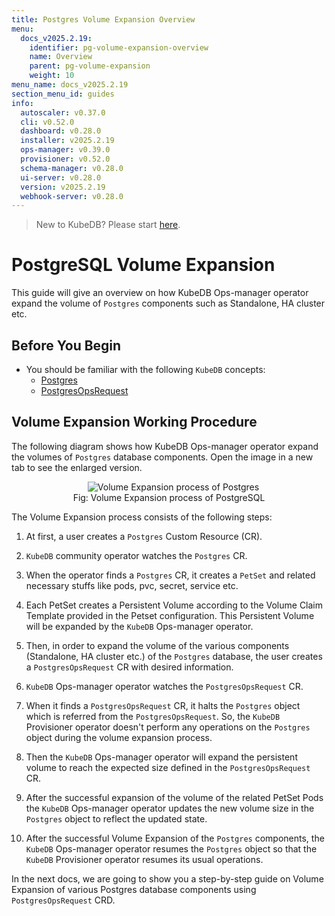 ```yaml
---
title: Postgres Volume Expansion Overview
menu:
  docs_v2025.2.19:
    identifier: pg-volume-expansion-overview
    name: Overview
    parent: pg-volume-expansion
    weight: 10
menu_name: docs_v2025.2.19
section_menu_id: guides
info:
  autoscaler: v0.37.0
  cli: v0.52.0
  dashboard: v0.28.0
  installer: v2025.2.19
  ops-manager: v0.39.0
  provisioner: v0.52.0
  schema-manager: v0.28.0
  ui-server: v0.28.0
  version: v2025.2.19
  webhook-server: v0.28.0
---
```


> New to KubeDB? Please start [here](/docs/v2025.2.19/README).

# PostgreSQL Volume Expansion

This guide will give an overview on how KubeDB Ops-manager operator expand the volume of `Postgres` components such as Standalone, HA cluster etc.

## Before You Begin

- You should be familiar with the following `KubeDB` concepts:
  - [Postgres](/docs/v2025.2.19/guides/postgres/concepts/postgres)
  - [PostgresOpsRequest](/docs/v2025.2.19/guides/postgres/concepts/opsrequest)

## Volume Expansion Working Procedure

The following diagram shows how KubeDB Ops-manager operator expand the volumes of `Postgres` database components. Open the image in a new tab to see the enlarged version.

<figure align="center">
  <img alt="Volume Expansion process of Postgres" src="/docs/v2025.2.19/guides/postgres/volume-expansion/Overview/images/pg-volume-expansion.svg">
<figcaption align="center">Fig: Volume Expansion process of PostgreSQL </figcaption>
</figure>

The Volume Expansion process consists of the following steps:

1. At first, a user creates a `Postgres` Custom Resource (CR).

2. `KubeDB` community operator watches the `Postgres` CR.

3. When the operator finds a `Postgres` CR, it creates a `PetSet` and related necessary stuffs like pods, pvc, secret, service etc.

4. Each PetSet creates a Persistent Volume according to the Volume Claim Template provided in the Petset configuration. This Persistent Volume will be expanded by the `KubeDB` Ops-manager operator.

5. Then, in order to expand the volume of the various components (Standalone, HA cluster etc.) of the `Postgres` database, the user creates a `PostgresOpsRequest` CR with desired information.

6. `KubeDB` Ops-manager operator watches the `PostgresOpsRequest` CR.

7. When it finds a `PostgresOpsRequest` CR, it halts the `Postgres` object which is referred from the `PostgresOpsRequest`. So, the `KubeDB` Provisioner operator doesn't perform any operations on the `Postgres` object during the volume expansion process.

8. Then the `KubeDB` Ops-manager operator will expand the persistent volume to reach the expected size defined in the `PostgresOpsRequest` CR.

9. After the successful expansion of the volume of the related PetSet Pods the `KubeDB` Ops-manager operator updates the new volume size in the `Postgres` object to reflect the updated state.

10. After the successful Volume Expansion of the `Postgres` components, the `KubeDB` Ops-manager operator resumes the `Postgres` object so that the `KubeDB` Provisioner  operator resumes its usual operations.

In the next docs, we are going to show you a step-by-step guide on Volume Expansion of various Postgres database components using `PostgresOpsRequest` CRD.
